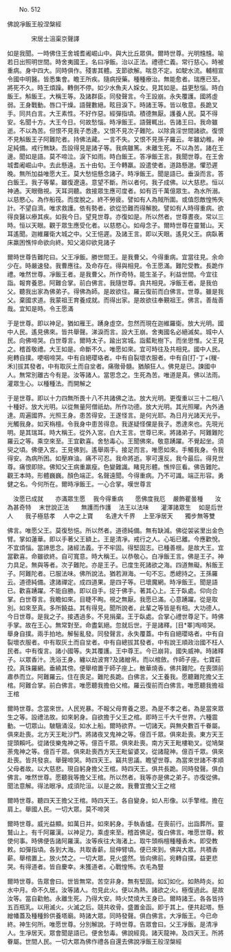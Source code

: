 ﻿　　No. 512

佛說凈飯王般涅槃經

　　　　宋居士沮渠京聲譯


如是我聞。一時佛住王舍城耆阇崛山中。與大比丘眾俱。爾時世尊。光明韑韑。喻若日出照明世間。時舍夷國王。名曰凈飯。治以正法。禮德仁義。常行慈心。時被重病。身中四大。同時俱作。殘害其體。支節欲解。喘息不定。如駛水流。輔相宣令國中明醫。皆悉集會。瞻王所疾。隨病授藥。種種療治。無能愈者。瑞應已至。將死不久。時王煩躁。轉側不停。如少水魚夫人婇女。見其如是。益更愁惱。時白飯王。斛飯王。大稱王等。及諸群臣。同發聲言。今王設崩。永失覆護。國將虛弱。王身戰動。唇口干燥。語聲數絕。眩目淚下。時諸王等。皆以敬意。長跪叉手。同共白言。大王素性。不好作惡。經彈指頃。積德無厭。護養人民。莫不得安。名聞十方。大王今日。何故愁惱。時凈飯王。語聲輒出。告諸王曰。我命雖逝。不以為苦。但恨不見我子悉達。又恨不見次子難陀。以除貪淫世間諸欲。復恨不見斛飯王子阿難陀者。持佛法藏。一言不失。又恨不見孫子羅云。年雖幼稚。神足純備。戒行無缺。吾設得見是諸子等。我病雖篤。未離生死。不以為苦。諸在王邊。聞如是語。莫不啼泣。淚下如雨。時白飯王。答凈飯王言。我聞世尊。在王舍城耆阇崛山中。去此懸遠。五十由旬。王今轉羸。設遣使者。道路懸邈。懼恐遲晚。無所加益唯愿大王。莫大愁悒懸念諸子。時凈飯王。聞是語已。垂淚而言。答白飯王。我子等輩。雖復遼遠。意望不斷。所以者何。我子成佛。以大慈悲。恒以神通。天眼徹視。天耳洞聽。救接眾生應可度者。如有百千萬億眾生。為水所溺。以慈愍心。為作船筏。而度脫之。終不勞疲。譬如有人為賊所圍。或值怨敵惶怖失計。不望自濟。唯求救護。依有勢者。欲從恐難而得解脫。譬如有人時得重病。欲得良醫以療其疾。如我今日。望見世尊。亦復如是。所以然者。世尊晝夜。常以三時。恒以天眼。觀于眾生應受化者。以慈愍心。如母念子。爾時世尊在靈鷲山。天耳遙聞。迦維羅衛大城之中。父王悒遲。及諸王言。即以天眼。遙見父王。病臥著床羸困憔悴命欲向終。知父渴仰欲見諸子

爾時世尊告難陀曰。父王凈飯。勝世間王。是我曹父。今得重病。宜當往見。余命少在。時嚴速發。我曹應往。及命存在。得與相見。令王愿滿。難陀受教。長跪作禮。唯然世尊。凈飯王者。是我曹父。所作奇特。能生圣子。利益世間。今宜往詣。報育養恩。阿難合掌。前白佛言。我隨世尊。貪共相見。凈飯王者。是我伯父。聽我出家為佛弟子。得佛為師。是故欲往。羅云復前而白佛言。世尊。雖是我父。棄國求道。我蒙祖王育養成就。而得出家。是故欲往奉覲祖王。佛言。善哉善哉。宜知是時。令王愿滿

于是世尊。即以神足。猶如雁王。踴身虛空。忽然而現在迦維羅衛。放大光明。國中人民。遙見佛來。皆共舉聲。涕淚而言。設大王崩。舍夷國名必絕滅矣。城中人民。向佛啼哭。白世尊言。爾時太子。踰出宮城。詣藍毗樹下。而坐思惟。父王見之。稽首敬禮。大王如是。命斷不久。唯愿如來。宜可時往及共相見。國中人民。宛轉自撲。哽咽啼哭。中有自絕瓔珞者。中有自裂壞衣服者。中有自[打-丁+(稯-禾)]拔其發者。中有取灰土而自坌者。痛徹骨髓。猶顛狂人。佛見是已。諫國中人。無常別離古今有是。汝等諸人。當思念之。生死為苦。唯道是真。佛以法雨。灌眾生心。以種種法。而開解之

于是世尊。即以十力四無所畏十八不共諸佛之法。放大光明。更復重以三十二相八十種好。放大光明。以從無量阿僧祇劫。所作功德。放大光明。其光照曜。內外通達。周遍國界。光照王身。患苦得安。王遂怪言。是何光耶。為日月光諸天光乎。光觸我身。如天栴檀。令我身中患苦得息。我遂疑怪儻是我子。悉達來也。先現光明。是其瑞耳。時大稱王。從外入宮。白大王言。世尊已來。將諸弟子。阿難難陀羅云之等。乘空來至。王宜歡喜。舍愁毒心。王聞佛來。敬意踴躍。不覺起坐。須臾之頃。佛便入宮。王見佛到。遙舉兩手。接足而言。唯愿如來。手觸我身。令我得安。為病所困。如壓麻油。痛不可忍。我命將逝。寧可還反。我今最后。得見世尊。痛恨即除。佛知父王病重羸瘦。色變難識。睹見形體。憔悴叵看。佛告難陀。觀王本時。形體巍巍。顏色端正。名聲遠聞。今得重病。乃不可識。端正形容。勇健之名。今何所在。爾時凈飯王。一心合掌。嘆世尊言

　汝愿已成就　　亦滿眾生愿
　我今得重病　　愿佛度我厄
　嚴飾瞿曇種　　汝為甚奇特
　末世說正法　　無護而作護
　法王以法味　　灌澤諸眾生
　如是后世人　　我子極慈孝
　人中之上寶　　名達大千界
　上至凈居天　　獨步無等雙　

佛言。唯愿父王。莫復愁悒。所以然者。道德純備。無有缺減。佛從袈裟里出金色臂。掌如蓮華。即以手著父王額上。王是清凈。戒行之人。心垢已離。今應歡悅。不宜煩惱。當諦思念。諸經法義。于不牢固。得堅固志。已種善根。是故大王。宜當歡喜。命雖欲終。自可寬意。時大稱王。以恭敬心。白凈飯王言。佛是王子。神力具足。無與等者。次子難陀。亦是王子。已度生死諸欲之海。四道無礙。斛飯王子。阿難陀者。已服法味。佛所說法。猶若淵海。一句不忘。悉總持之。王孫羅云。道德純備。逮諸禪定。成四道果。是四子等。已壞魔網。時凈飯王。聞是語已。歡喜踴躍。不能自勝。即以自手。捉于佛手。著其心上。王于臥處。仰向合掌。白世尊言。我瞻如來。目睫不眴。視之無厭。我愿已滿。心意踴躍。從是取別。如來至真。多所饒益。其有得見。聞所說者。此輩之等皆是有相。大功德人。今日世尊。是我之子。接遇過多。不見捐棄。王于臥處。合掌心禮世尊足下。時佛手掌。故在王心。無常對至。命盡氣絕。忽就后世。于是諸釋。[目*睪]啕啼哭。舉身自撲。兩手拍地。解髻亂發。同發聲言。永失覆蓋。中有自絕瓔珞者。中有自裂壞衣服者。中有取灰土而自坌者。中有自總拔其發者。中有說王順政治國不枉人民者。中有復言。諸小國等。失其覆護。王中尊王。今已崩背。國失威神。時諸釋子。以眾香汁。洗浴王身。纏以劫波育?及諸繒帛。而以棺斂。作師子座。七寶莊挍。真珠羅網。垂繞其傍。便舉棺置于師子座上。散華燒香。佛共難陀。在喪頭前肅恭而立。阿難羅云。住在喪足。難陀長跪。白佛言。父王養我。愿聽難陀擔父王棺。阿難合掌。前白佛言。唯愿聽我擔伯父棺。羅云復前而白佛言。唯愿聽我擔祖王棺

爾時世尊。念當來世。人民兇暴。不報父母育養之恩。為是不孝之者。為是當來眾生之等。設禮法故。如來躬身。自欲擔于父王之棺。即時三千大千世界。六種震動。一切眾山。駊騀涌沒。如水上船。爾時欲界。一切諸天。與無央數百千眷屬。俱來赴喪。北方天王毗沙門。將諸夜叉鬼神之等。億百千眾。俱來赴喪。東方天王提頭賴吒。從諸伎樂鬼神之等。億百千眾。俱來赴喪。南方天王毗樓勒叉。從鳩槃荼鬼神之等。億百千眾。俱來赴喪西方天王毗留婆叉。從諸龍神。億百千眾。俱來赴喪。皆共發哀。舉聲啼哭。時四天王。竊共思議。瞻望世尊。為當來世諸不孝順父母者故。以大慈悲。現自躬身擔父王棺。時四天王。俱共長跪。同時發聲。俱白佛言。唯然世尊。愿聽我等擔父王棺。所以然者。我等亦是佛之弟子。亦復從佛。聞法意解。得法眼凈。成須陀洹。以是之故。我曹宜擔父王之棺

爾時世尊。聽四天王擔父王棺。時四天王。各自變身。如人形像。以手擎棺。擔在肩上。舉國人民。一切大眾。莫不啼哭

爾時世尊。威光益顯。如萬日并。如來躬身。手執香爐。在喪前行。出詣葬所。靈鷲山上。有千阿羅漢。以神足力。乘虛來至。稽首佛足。復白佛言。唯愿世尊。敕使何事。時佛便告諸阿羅漢。汝等疾往大海渚上。取牛頭栴檀種種香木。即受教敕。如彈指頃。各到大海。共取香薪。屈伸臂頃。便已來到。佛與大眾。共積香薪。舉棺置上。放火焚之。一切大眾。見火盛然。皆向佛前。宛轉自撲。益更悲哭。有得道者。皆自慶幸。未獲道者。心戰惶怖。衣毛為豎

爾時世尊。告眾會曰。世皆無常。苦空非身。無有堅固。如幻如化。如熱時炎。如水中月。命不久居。汝等諸人。勿見此火。便以為熱。諸欲之火。極復過此。是故汝等。當自勸勉。永離生死。乃得大安。時火焚燒大王身已。爾時諸王。各各皆持五百瓶乳。以用滅火。火滅之后。競共收骨。盛置金函。即于其上。便共起塔。懸繒幡蓋及種種鈴供養塔廟。時諸大眾。同時發聲。俱白佛言。大凈飯王。今已命終。神生何所。唯愿世尊。分別解說。于時世尊。告眾會曰。父王凈飯。是清凈人。生凈居天。眾會聞是語已。便舍愁毒。佛說經竟。諸天龍神。及四天王。所將眷屬。世間人民。一切大眾為佛作禮各自還去佛說凈飯王般涅槃經
